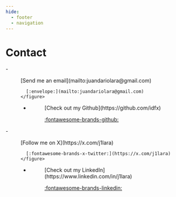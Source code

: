 ```yaml
---
hide:
  - footer
  - navigation
---
```


# Contact
<div class="grid cards" markdown>
  - <figure markdown="1">
      [Send me an email](mailto:juandariolara@gmail.com)
      
      [:envelope:](mailto:juandariolara@gmail.com)
    </figure>

  - <figure markdown="1">
      [Check out my Github](https://github.com/idfx)

      [:fontawesome-brands-github:](https://github.com/idfx)
    </figure>
</div>
<div class="grid cards" markdown>
  - <figure markdown="1">
      [Follow me on X](https://x.com/j1lara)

      [:fontawesome-brands-x-twitter:](https://x.com/j1lara)
    </figure>

  - <figure markdown="1">
      [Check out my LinkedIn](https://www.linkedin.com/in/j1lara)
    
      [:fontawesome-brands-linkedin:](https://www.linkedin.com/in/j1lara)
    </figure>
</div>